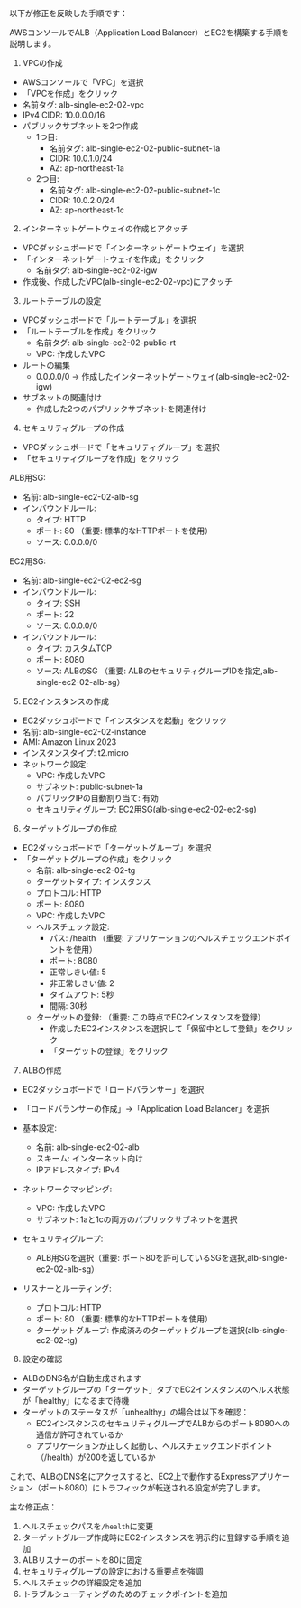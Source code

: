 以下が修正を反映した手順です：

AWSコンソールでALB（Application Load Balancer）とEC2を構築する手順を説明します。

1. VPCの作成
- AWSコンソールで「VPC」を選択
- 「VPCを作成」をクリック
- 名前タグ: alb-single-ec2-02-vpc
- IPv4 CIDR: 10.0.0.0/16
- パブリックサブネットを2つ作成
  - 1つ目:
    - 名前タグ: alb-single-ec2-02-public-subnet-1a
    - CIDR: 10.0.1.0/24
    - AZ: ap-northeast-1a
  - 2つ目:
    - 名前タグ: alb-single-ec2-02-public-subnet-1c
    - CIDR: 10.0.2.0/24
    - AZ: ap-northeast-1c

2. インターネットゲートウェイの作成とアタッチ
- VPCダッシュボードで「インターネットゲートウェイ」を選択
- 「インターネットゲートウェイを作成」をクリック
  - 名前タグ: alb-single-ec2-02-igw
- 作成後、作成したVPC(alb-single-ec2-02-vpc)にアタッチ

3. ルートテーブルの設定
- VPCダッシュボードで「ルートテーブル」を選択
- 「ルートテーブルを作成」をクリック
  - 名前タグ: alb-single-ec2-02-public-rt
  - VPC: 作成したVPC
- ルートの編集
  - 0.0.0.0/0 → 作成したインターネットゲートウェイ(alb-single-ec2-02-igw)
- サブネットの関連付け
  - 作成した2つのパブリックサブネットを関連付け

4. セキュリティグループの作成
- VPCダッシュボードで「セキュリティグループ」を選択
- 「セキュリティグループを作成」をクリック

ALB用SG:
- 名前: alb-single-ec2-02-alb-sg
- インバウンドルール:
  - タイプ: HTTP
  - ポート: 80 （重要: 標準的なHTTPポートを使用）
  - ソース: 0.0.0.0/0

EC2用SG:
- 名前: alb-single-ec2-02-ec2-sg
- インバウンドルール:
  - タイプ: SSH
  - ポート: 22
  - ソース: 0.0.0.0/0
- インバウンドルール:
  - タイプ: カスタムTCP
  - ポート: 8080
  - ソース: ALBのSG （重要: ALBのセキュリティグループIDを指定,alb-single-ec2-02-alb-sg）

5. EC2インスタンスの作成
- EC2ダッシュボードで「インスタンスを起動」をクリック
- 名前: alb-single-ec2-02-instance
- AMI: Amazon Linux 2023
- インスタンスタイプ: t2.micro
- ネットワーク設定:
  - VPC: 作成したVPC
  - サブネット: public-subnet-1a
  - パブリックIPの自動割り当て: 有効
  - セキュリティグループ: EC2用SG(alb-single-ec2-02-ec2-sg)

6. ターゲットグループの作成
- EC2ダッシュボードで「ターゲットグループ」を選択
- 「ターゲットグループの作成」をクリック
  - 名前: alb-single-ec2-02-tg
  - ターゲットタイプ: インスタンス
  - プロトコル: HTTP
  - ポート: 8080
  - VPC: 作成したVPC
  - ヘルスチェック設定:
    - パス: /health （重要: アプリケーションのヘルスチェックエンドポイントを使用）
    - ポート: 8080
    - 正常しきい値: 5
    - 非正常しきい値: 2
    - タイムアウト: 5秒
    - 間隔: 30秒
  - ターゲットの登録: （重要: この時点でEC2インスタンスを登録）
    - 作成したEC2インスタンスを選択して「保留中として登録」をクリック
    - 「ターゲットの登録」をクリック

7. ALBの作成
- EC2ダッシュボードで「ロードバランサー」を選択
- 「ロードバランサーの作成」→「Application Load Balancer」を選択
- 基本設定:
  - 名前: alb-single-ec2-02-alb
  - スキーム: インターネット向け
  - IPアドレスタイプ: IPv4

- ネットワークマッピング:
  - VPC: 作成したVPC
  - サブネット: 1aと1cの両方のパブリックサブネットを選択

- セキュリティグループ:
  - ALB用SGを選択（重要: ポート80を許可しているSGを選択,alb-single-ec2-02-alb-sg）

- リスナーとルーティング:
  - プロトコル: HTTP
  - ポート: 80 （重要: 標準的なHTTPポートを使用）
  - ターゲットグループ: 作成済みのターゲットグループを選択(alb-single-ec2-02-tg)

8. 設定の確認
- ALBのDNS名が自動生成されます
- ターゲットグループの「ターゲット」タブでEC2インスタンスのヘルス状態が「healthy」になるまで待機
- ターゲットのステータスが「unhealthy」の場合は以下を確認：
  - EC2インスタンスのセキュリティグループでALBからのポート8080への通信が許可されているか
  - アプリケーションが正しく起動し、ヘルスチェックエンドポイント（/health）が200を返しているか

これで、ALBのDNS名にアクセスすると、EC2上で動作するExpressアプリケーション（ポート8080）にトラフィックが転送される設定が完了します。

主な修正点：
1. ヘルスチェックパスを`/health`に変更
2. ターゲットグループ作成時にEC2インスタンスを明示的に登録する手順を追加
3. ALBリスナーのポートを80に固定
4. セキュリティグループの設定における重要点を強調
5. ヘルスチェックの詳細設定を追加
6. トラブルシューティングのためのチェックポイントを追加